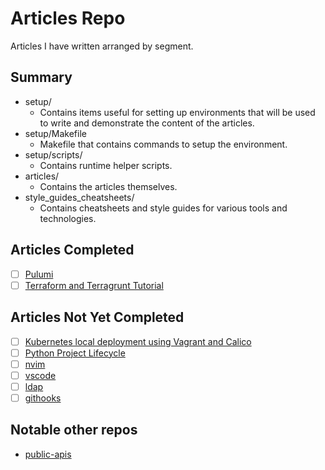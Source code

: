 # Articles Repo

Articles I have written arranged by segment.

## Summary

- setup/
    - Contains items useful for setting up environments that will be used to write and demonstrate the content of the articles.
- setup/Makefile
    - Makefile that contains commands to setup the environment.
- setup/scripts/
    - Contains runtime helper scripts.
- articles/
    - Contains the articles themselves.
- style_guides_cheatsheets/
    - Contains cheatsheets and style guides for various tools and technologies.

## Articles Completed

- [ ] [Pulumi](iac/pulumi_deploy_local_docker_application/article.md)
- [ ] [Terraform and Terragrunt Tutorial](iac/terraform_terragrunt_tutorial/README.md)

## Articles Not Yet Completed

- [ ] [Kubernetes local deployment using Vagrant and Calico](k8s/k8s_1.30_vagrant/README.md)
- [ ] [Python Project Lifecycle](languages/python/python_project_lifecycle/README.md)
- [ ] [nvim](ide/nvim/README.md)
- [ ] [vscode](ide/vscode/README.md)
- [ ] [ldap](support_services/ldap/README.md)
- [ ] [githooks](articles/gitops/githooks.md)

## Notable other repos

- [public-apis](https://github.com/minoad/public-apis)